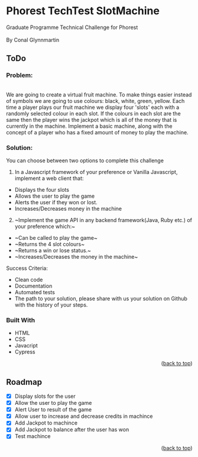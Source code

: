 # Phorest TechTest SlotMachine 
Graduate Programme Technical Challenge for Phorest<br><br>
By Conal Glynnmartin

## ToDo
### Problem:
<br>
We are going to create a virtual fruit machine. To make things easier instead of symbols we
are going to use colours: black, white, green, yellow.
Each time a player plays our fruit machine we display four 'slots' each with a
randomly selected colour in each slot.
If the colours in each slot are the same then the player wins the jackpot which is all
of the money that is currently in the machine.
Implement a basic machine, along with the concept of a player who has a fixed amount
of money to play the machine.
<br>

### Solution:

You can choose between two options to complete this challenge
1. In a Javascript framework of your preference or Vanilla Javascript, implement a web
client that:

* Displays the four slots
* Allows the user to play the game
* Alerts the user if they won or lost.
* Increases/Decreases money in the machine

2. ~Implement the game API in any backend framework(Java, Ruby etc.) of your
preference which:~

* ~Can be called to play the game~
* ~Returns the 4 slot colours~
* ~Returns a win or lose status.~
* ~Increases/Decreases the money in the machine~

Success Criteria:
- Clean code
- Documentation
- Automated tests
- The path to your solution, please share with us your solution on Github with the
history of your steps.

### Built With

* HTML
* CSS
* Javacript
* Cypress

<p align="right">(<a href="#top">back to top</a>)</p>

## Roadmap

- [x] Display slots for the user
- [x] Allow the user to play the game
- [x] Alert User to result of the game
- [x] Allow user to increase and decrease credits in machince
- [x] Add Jackpot to machince
- [x] Add Jackpot to balance after the user has won
- [x] Test machince

<p align="right">(<a href="#top">back to top</a>)</p>